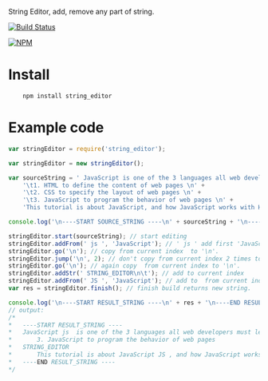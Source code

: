 
String Editor, add, remove  any part of string.

[![Build Status](https://travis-ci.org/Alnyli07/StringEditor.svg?branch=master)](https://travis-ci.org/Alnyli07/StringEditor)

[![NPM](https://nodei.co/npm/string_editor.png?downloads=true)](https://www.npmjs.com/package/string_editor/)

# Install

		npm install string_editor

# Example code

```js
var stringEditor = require('string_editor');

var stringEditor = new stringEditor();

var sourceString = ' JavaScript is one of the 3 languages all web developers must learn: \n' +
	'\t1. HTML to define the content of web pages \n' +
	'\t2. CSS to specify the layout of web pages \n' +
	'\t3. JavaScript to program the behavior of web pages \n' +
	'This tutorial is about JavaScript, and how JavaScript works with HTML and CSS.';

console.log('\n----START SOURCE_STRING ----\n' + sourceString + '\n----END SOURCE_STRING ----\n');

stringEditor.start(sourceString); // start editing
stringEditor.addFrom(' js ', 'JavaScript'); // ' js ' add first 'JavaScript'
stringEditor.go('\n'); // copy from current index  to '\n'.
stringEditor.jump('\n', 2); // don't copy from current index 2 times to '\n'. (likes remove)
stringEditor.go('\n'); // again copy  from current index to '\n'.
stringEditor.addStr(' STRING_EDITOR\n\t'); // add to current index
stringEditor.addFrom(' JS ', 'JavaScript'); // add to  from current index to  'JavaScript'
var res = stringEditor.finish(); // finish build returns new string.

console.log('\n----START RESULT_STRING ----\n' + res + '\n----END RESULT_STRING ----\n');
// output:
/* 
*	----START RESULT_STRING ----
*  	JavaScript js  is one of the 3 languages all web developers must learn: 
*  		3. JavaScript to program the behavior of web pages 
*  	STRING_EDITOR
*		This tutorial is about JavaScript JS , and how JavaScript works with HTML and CSS.
*	----END RESULT_STRING ----
*/
```
